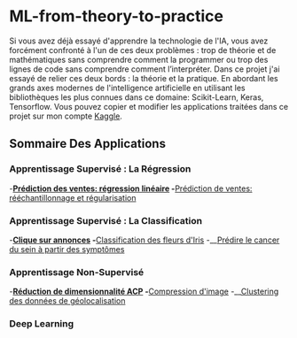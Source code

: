 # ML-from-theory-to-practice
Si vous avez déjà essayé d'apprendre la technologie de l'IA, vous avez forcément confronté à l'un de ces deux problèmes : trop de théorie et de mathématiques sans comprendre comment la programmer ou trop des lignes de code sans comprendre comment l’interpréter.
Dans ce projet j'ai essayé de relier ces deux bords : la théorie et la pratique. En abordant les grands axes modernes de l'intelligence artificielle en utilisant les bibliothèques les plus connues dans ce domaine: Scikit-Learn, Keras, Tensorflow.
Vous pouvez copier et modifier les applications traitées dans ce projet sur mon compte [Kaggle](https://www.kaggle.com/raisssaid/notebooks).
## Sommaire Des Applications
### Apprentissage Supervisé : La Régression
-__[Prédiction des ventes: régression linéaire](https://github.com/saidRaiss/ML-from-theory-to-practice/blob/main/Supervised%20Learning/Regression/1_simple_and_multiple_linear_regression.ipynb)
-__[Prédiction de ventes: rééchantillonnage et régularisation](https://github.com/saidRaiss/ML-from-theory-to-practice/blob/main/Supervised%20Learning/Regression/2_linear_regression_and_regularization_models.ipynb)
### Apprentissage Supervisé : La Classification
-__[Clique sur annonces](https://github.com/saidRaiss/ML-from-theory-to-practice/blob/main/Supervised%20Learning/Classification/1_Logistic_regression_LDA_and_QDA.ipynb)
-__[Classification des fleurs d'Iris](https://github.com/saidRaiss/ML-from-theory-to-practice/blob/main/Supervised%20Learning/Classification/2_irisClassification_logistic_lda_qda_svm_knn_and_decisionTree.ipynb)
-__[Prédire le cancer du sein à partir des symptômes](https://github.com/saidRaiss/ML-from-theory-to-practice/blob/main/Supervised%20Learning/Classification/3_classification_models_using_gridSearchCV.ipynb)
### Apprentissage Non-Supervisé
-__[Réduction de dimensionnalité ACP](https://github.com/saidRaiss/ML-from-theory-to-practice/blob/main/Unsupervised%20Learning/1_Principal-Components-Analysis_Iris.ipynb)
-__[Compression d'image](https://github.com/saidRaiss/ML-from-theory-to-practice/blob/main/Unsupervised%20Learning/2_Image_Compression_k-means.ipynb)
-__[Clustering des données de géolocalisation](https://github.com/saidRaiss/ML-from-theory-to-practice/blob/main/Unsupervised%20Learning/2_Semi-supervised_learning_clustering_geolocation_data.ipynb)
### Deep Learning